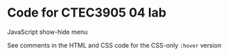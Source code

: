 # Code for CTEC3905 04 lab

JavaScript show-hide menu

See comments in the HTML and CSS code for the CSS-only `:hover` version
